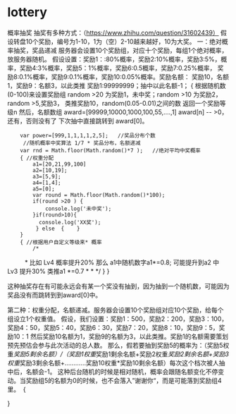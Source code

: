 # lottery
概率抽奖
抽奖有多种方式：（https://www.zhihu.com/question/31602439） 假设转盘10个奖励，编号为1-10，1为（空）2-10越来越好，10为大奖。
一：绝对概率抽奖，奖品递减
    服务器会设置10个奖励组，对应十个奖励，每组1个绝对概率，放服务器随机。
    假设设置：奖励1：:80%概率，奖励2:10%概率，奖励3:5%，概率，奖励4:3%概率，奖励5：1%概率，奖励6:0.5概率，奖励7:0.25%概率， 奖励8:0.1%概率，奖励9:0.1%概率，奖励10:0.05%概率。奖励名额： 奖励10，名额1，奖励9：名额3，以此类推 奖励1:99999999；抽中以此名额-1；
    {
      根据随机数(0-100)来设置奖励组    random >20 为奖励1，未中奖；random >10 为奖励2，random >5,奖励3， 类推奖励10，random(0.05-0.01)之间的数
      返回一个奖励等级n 然后，名额数组 award=[99999,10000,1000,100,55,....,1] award[n] -- >0，还有，否则没有了 下次抽中直接跳转到 award[0]。
      
        var power=[999,1,1,1,1,2,5];   //奖品分布个数
         //随机概率中奖算法 1/7 * 奖品分布，名额递减
        var rnd = Math.floor(Math.random()*7 );   //绝对平均中奖概率
        { //权重分配
            a1=[20,21,99,100]
            a2=[10,19];
            a3=[5,9];
            a4=[1,4];
            a5=[0];
            var round = Math.floor(Math.random()*100);
            if(round >20 ) {
                console.log('未中奖');
            }if(round>10){
              console.log('XX奖');
             } else  {    }
        }
        { //根据用户自定义等级来* 概率
            /*
            * 比如 Lv4 概率提升20%  那么 a1中随机数字a1*=0.8; 可能提升到a2 中 Lv3 提升30% 类推a1 *=0.7
            *
            * */
        }
    }
    
  这种抽奖存在有可能永远会有某一个奖没有抽到，因为抽到一个随机数，可能因为奖品没有而跳转到到award[0]中。
  
  第二种：权重分配，名额递减。服务器会设置10个奖励组对应10个奖励，给每个组设立1个权重值。
  假设，我们设置：奖励1：500，奖励2：200，奖励3：100，奖励4：50，奖励5：40，奖励6：30，奖励7：20，奖励8：10，奖励9：5，奖励10：1  然后奖励10名额为1，奖励9的名额为3，以此类推。奖励1的名额需要策划预先预估会参与此次活动的总人数。
  那么，假若要抽到奖励5的概率为：（奖励5权重*奖励5剩余名额）/（奖励1权重*奖励1剩余名额+奖励2权重*奖励2剩余名额+奖励3权重*奖励3剩余名额+…………奖励10权重*奖励10剩余名额）每次这个档次被人抽中后，名额会-1。
  这种后台随机的时候是相对随机，概率会跟随名额变化不停变动。当奖励组5的名额为0的时候，也不会落入”谢谢你“，而是可能落到奖励组4里。
  {
    
  
  }
